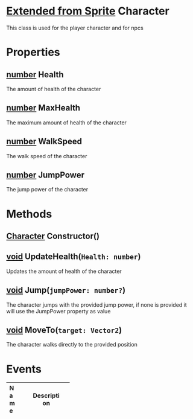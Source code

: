 # [Extended from Sprite](Sprite.md) Character 
This class is used for the player character and for npcs
	 
# Properties

## [number](number.md) Health
The amount of health of the character
		
## [number](number.md) MaxHealth
The maximum amount of health of the character 
		
## [number](number.md) WalkSpeed
The walk speed of the character
		
## [number](number.md) JumpPower
The jump power of the character



# Methods

## [Character](Character.md) Constructor() 
 
## [void](https://create.roblox.com/docs/scripting/luau/nil) UpdateHealth(`Health: number`) 
 Updates the amount of health of the character 
	
## [void](https://create.roblox.com/docs/scripting/luau/nil) Jump(`jumpPower: number?`) 
 The character jumps with the provided jump power, if none is provided it will use the JumpPower property as value 
	
## [void](https://create.roblox.com/docs/scripting/luau/nil) MoveTo(`target: Vector2`) 
 The character walks directly to the provided position
	

# Events
|<div style="width:20%; max-size: 20%">Name</div>|<div style="width:80%; max-size: 80%">Description</div>|
|---|---|



